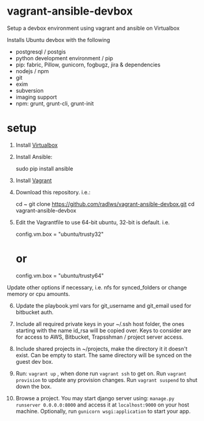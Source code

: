 # vagrant-ansible-devbox
Setup a devbox environment using vagrant and ansible on Virtualbox


Installs Ubuntu devbox with the following

* postgresql / postgis
* python development environment / pip
* pip: fabric, Pillow, gunicorn, fogbugz, jira & dependencies
* nodejs / npm
* git
* exim
* subversion
* imaging support
* npm: grunt, grunt-cli, grunt-init

# setup

1) Install [Virtualbox](https://www.virtualbox.org/wiki/Downloads)

2) Install Ansible:
     
     sudo pip install ansible

3) Install [Vagrant](https://www.vagrantup.com/downloads.html)

4) Download this repository. i.e.:

    cd ~
    git clone https://github.com/radlws/vagrant-ansible-devbox.git
    cd vagrant-ansible-devbox

5) Edit the Vagrantfile to use 64-bit ubuntu, 32-bit is default. i.e.

    config.vm.box = "ubuntu/trusty32"
    # or
    config.vm.box = "ubuntu/trusty64"

Update other options if necessary, i.e. nfs for synced_folders or change memory or cpu amounts.

6) Update the playbook.yml vars for git_username and git_email used for bitbucket auth.

7) Include all required private keys in your ~/.ssh host folder, the ones starting with the name id_rsa will be copied over. Keys to consider are for access to AWS, Bitbucket, Trapsshman / project server access.

8) Include shared projects in ~/projects, make the directory it it doesn't exist. Can be empty to start. The same directory will be synced on the guest dev box.

9) Run: `vagrant up` , when done run `vagrant ssh` to get on.  Run `vagrant provision` to update any provision changes. Run `vagrant suspend` to shut down the box. 

10) Browse a project. You may start django server using: `manage.py runserver 0.0.0.0:8000` and access it at `localhost:9000` on your host machine. Optionally, run `gunicorn wsgi:application` to start your app.
